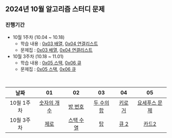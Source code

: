 ## 2024년 10월 알고리즘 스터디 문제

### 진행기간
- 10월 1주차 (10.04 ~ 10.18)
    - 학습 내용 : [0x03 배열](https://blog.encrypted.gg/927), [0x04 연결리스트](https://blog.encrypted.gg/932)
    - 문제집 : [0x03 배열](https://github.com/encrypted-def/basic-algo-lecture/blob/master/workbook/0x03.md), [0x04 연결리스트](https://github.com/encrypted-def/basic-algo-lecture/blob/master/workbook/0x04.md)
- 10월 3주차 (10.18 ~ 11.01)
    - 학습 내용 : [0x05 스택](https://blog.encrypted.gg/933), [0x06 큐](https://blog.encrypted.gg/934)
    - 문제집 : [0x05 스택](https://github.com/encrypted-def/basic-algo-lecture/blob/master/workbook/0x05.md), [0x06 큐](https://github.com/encrypted-def/basic-algo-lecture/blob/master/workbook/0x06.md)

<br />

| 날짜 | 01 | 02 | 03 | 04 | 05 |
| :---: | :---: | :---: | :---: | :---: | :---: |
| 10월 1주차 | [숫자의 개수](https://www.acmicpc.net/problem/2577) | [방 번호](https://www.acmicpc.net/problem/1475) | [두 수의 합](https://www.acmicpc.net/problem/3273) | [키로거](https://www.acmicpc.net/problem/5397) | [요세푸스 문제](https://www.acmicpc.net/problem/1158) |
| 10월 3주차 | [제로](https://www.acmicpc.net/problem/10773) | [스택 수열](https://www.acmicpc.net/problem/1874) | [탑](https://www.acmicpc.net/problem/2493) | [큐 2](https://www.acmicpc.net/problem/18258) | [카드2](https://www.acmicpc.net/problem/2164) |
